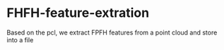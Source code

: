 # FHFH-feature-extration
Based on the pcl, we extract FPFH features from a point cloud and store into a file
